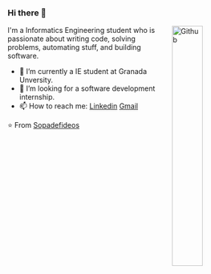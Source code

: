 ### Hi there 👋

<img width="35%" align="right" alt="Github" src="https://user-images.githubusercontent.com/48678280/88862734-4903af80-d201-11ea-968b-9c939d88a37c.gif" />

I'm a Informatics Engineering student who is passionate about writing code, solving problems, automating stuff, and building software.

- 🔭 I’m currently a IE student at Granada Unversity.
- 👯 I’m looking for a software development internship. 
- 📫 How to reach me: [Linkedin](https://www.linkedin.com/in/antonio-marfil-s%C3%A1nchez-a625601b9/) [Gmail](mailto:antonio10marsan@gmail.com)

⭐️ From [Sopadefideos](https://https://github.com/Sopadefideos)
